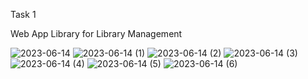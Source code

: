 Task 1

Web App Library for Library Management 

![2023-06-14](https://github.com/TrueAlphakavi/Devrev_webapp/assets/91963588/d8d68b0f-4e2a-4b1f-8098-aae9d041f543)
![2023-06-14 (1)](https://github.com/TrueAlphakavi/Devrev_webapp/assets/91963588/ad611731-3300-4e60-a40b-7d3a1c16af51)
![2023-06-14 (2)](https://github.com/TrueAlphakavi/Devrev_webapp/assets/91963588/e307a20f-ef5b-42e3-a126-394ab67c2ab9)
![2023-06-14 (3)](https://github.com/TrueAlphakavi/Devrev_webapp/assets/91963588/804dfb71-f696-4a71-8afb-cb334289898e)
![2023-06-14 (4)](https://github.com/TrueAlphakavi/Devrev_webapp/assets/91963588/9613e308-f33a-4196-8b6a-ff17b4661041)
![2023-06-14 (5)](https://github.com/TrueAlphakavi/Devrev_webapp/assets/91963588/069e69c0-9a18-4533-b592-906bf821ba7c)
![2023-06-14 (6)](https://github.com/TrueAlphakavi/Devrev_webapp/assets/91963588/ec671c08-6e78-4a5f-b67a-bb21b6e19ff7)
